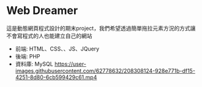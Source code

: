 # Web Dreamer
這是動態網頁程式設計的期末project，我們希望透過簡單拖拉元素方況的方式讓不會寫程式的人也能建立自己的網站
- 前端: HTML、CSS、、JS、JQuery
- 後端: PHP
- 資料庫: MySQL
https://user-images.githubusercontent.com/62778632/208308124-928e771b-df15-4251-8d80-6cb599429c61.mp4

